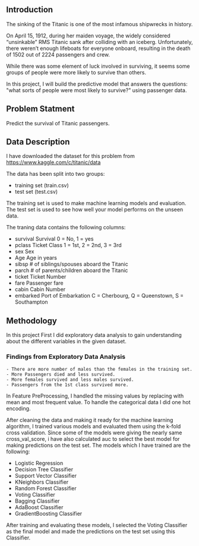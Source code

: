 ## Introduction

The sinking of the Titanic is one of the most infamous shipwrecks in history.

On April 15, 1912, during her maiden voyage, the widely considered “unsinkable” RMS Titanic sank after colliding with an iceberg. Unfortunately, there weren’t enough lifeboats for everyone onboard, resulting in the death of 1502 out of 2224 passengers and crew.

While there was some element of luck involved in surviving, it seems some groups of people were more likely to survive than others.

In this project, I will build the predictive model that answers the questions: "what sorts of people were most likely to survive?" using passenger data.

## Problem Statment

Predict the survival of Titanic passengers.

## Data Description

I have downloaded the dataset for this problem from https://www.kaggle.com/c/titanic/data

The data has been split into two groups:

 - training set (train.csv)
 - test set (test.csv)
 
The training set is used to make machine learning models and evaluation. The test set is used to see how well your model performs on the unseen data.

The traning data contains the following columns:

 - survival     Survival            0 = No, 1 = yes
 - pclass       Ticket Class        1 = 1st, 2 = 2nd, 3 = 3rd
 - sex          Sex
 - Age          Age in years
 - sibsp        # of siblings/spouses aboard the Titanic
 - parch        # of parents/children aboard the Titanic
 - ticket       Ticket Number
 - fare         Passenger fare
 - cabin        Cabin Number
 - embarked     Port of Embarkation    C = Cherbourg, Q = Queenstown, S = Southampton
 
 ## Methodology
 
 In this project First I did exploratory data analysis to gain understanding about the different variables in the given dataset. 
 ### Findings from Exploratory Data Analysis
    - There are more number of males than the females in the training set.
    - More Passengers died and less survived.
    - More females survived and less males survived.
    - Passengers from the 1st class survived more.
  
 In Feature PreProcessing, I handled the missing values by replacing with mean and most frequent value. To handle the categorical data I did one hot encoding.
 
 After cleaning the data and making it ready for the machine learning algorithm, I trained various models and evaluated them using the k-fold cross validation. Since some of the models were giving the nearly same cross_val_score, i have also calculated auc to select the best model for making predictions on the test set.
 The models which I have trained are the following:
 - Logistic Regression
 - Decision Tree Classifier
 - Support Vector Classifier
 - KNeighbors Classifier
 - Random Forest Classifier
 - Voting Classifier
 - Bagging Classifier
 - AdaBoost Classifier
 - GradientBoosting Classifier
 
 After training and evaluating these models, I selected the Voting Classifier as the final model and made the predictions on the test set using this Classifier.
